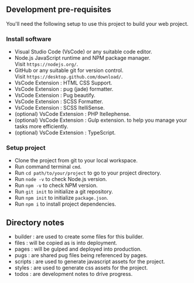 ## Development pre-requisites

You'll need the following setup to use this project to build your web project.

### Install software
- Visual Studio Code (VsCode) or any suitable code editor.
- Node.js JavaScript runtime and NPM package manager.  
  Visit `https://nodejs.org/`.
- GitHub or any suitable git for version control.  
  Visit `https://desktop.github.com/download/`.
- VsCode Extension : HTML CSS Support.
- VsCode Extension : pug (jade) formatter.
- VsCode Extension : Pug beautify.
- VsCode Extension : SCSS Formatter.
- VsCode Extension : SCSS ItelliSense.
- (optional) VsCode Extension : PHP Itellephense.
- (optional) VsCode Extension : Gulp extension. to help you manage your tasks more efficiently.
- (optional) VsCode Extension : TypeScript.

### Setup project
- Clone the project from git to your local workspace.
- Run command terminal `cmd`.
- Run `cd path/to/your/project` to go to your project directory.
- Run `node -v` to check Node.js version.
- Run `npm -v` to check NPM version.
- Run `git init` to initialize a git repository.
- Run `npm init` to initialize `package.json`.
- Run `npm i` to install project dependencies.

## Directory notes
- builder : are used to create some files for this builder.
- files : will be copied as is into deployment.
- pages : will be gulped and deployed into production.
- pugs  : are shared pug files being referenced by pages.
- scripts : are used to generate javascript assets for the project.
- styles  : are used to generate css assets for the project.
- todos   : are development notes to drive progress.